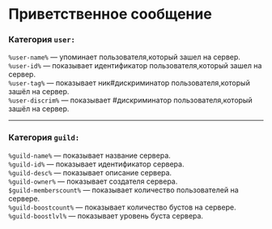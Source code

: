 #  Приветственное сообщение

### Категория `user:`
`%user-name%` — упоминает пользователя,который зашел на сервер.<br>
`%user-id%` — показывает идентификатор пользователя,который зашел на сервер.<br>
`%user-tag%` — показывает ник#дискриминатор пользователя,который зашёл на сервер.<br>
`%user-discrim%` — показывает #дискриминатор пользователя,который зашёл на сервер.<br>
____
### Категория  `guild:`
`%guild-name%` — показывает название сервера.<br>
`%guild-id%` — показывает идентификатор сервера.<br>
`%guild-desc%` — показывает описание сервера.<br>
`%guild-owner%` — показывает создателя сервера.<br>
`$guild-memberscount%` — показывает количество пользователей на сервере.<br>
`%guild-boostcount%` — показывает количество бустов на сервере.<br>
`%guild-boostlvl%` — показывает уровень буста сервера.<br>
